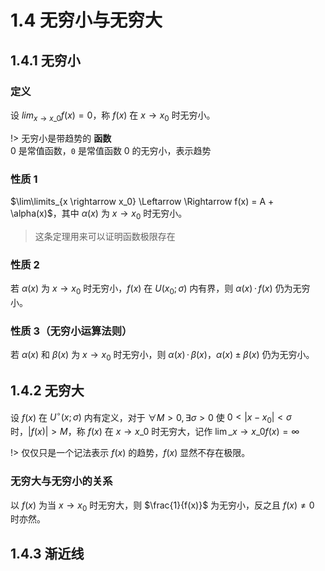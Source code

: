 # 1.4 无穷小与无穷大

## 1.4.1 无穷小

### 定义

设 $lim_{x \rightarrow x\_0} f(x) = 0$，称 $f(x)$ 在 $x \rightarrow x_0$ 时无穷小。

!> 无穷小是带趋势的 **函数**<br>
0 是常值函数，`0` 是常值函数 0 的无穷小，表示趋势

### 性质 1

$\lim\limits_{x \rightarrow x_0} \Leftarrow \Rightarrow f(x) = A + \alpha(x)$，其中 $\alpha(x)$ 为 $x \rightarrow x_0$ 时无穷小。

> 这条定理用来可以证明函数极限存在

### 性质 2

若 $\alpha(x)$ 为 $x \rightarrow x_0$ 时无穷小，$f(x)$ 在 $U(x_0;\sigma)$ 内有界，则 $\alpha(x)\,\cdot\,f(x)$ 仍为无穷小。

### 性质 3（无穷小运算法则）

若 $\alpha(x)$ 和 $\beta(x)$ 为 $x \rightarrow x_0$ 时无穷小，则 $\alpha(x)\,\cdot\,\beta(x)$，$\alpha(x) \pm \beta(x)$ 仍为无穷小。

## 1.4.2 无穷大

设 $f(x)$ 在 $U^{\circ}(x;\sigma)$ 内有定义，对于 $\forall M > 0,\,\exists \sigma > 0$ 使 $0 < |x-x_0| < \sigma$ 时，$|f(x)| > M$，称 $f(x)$ 在 $x \rightarrow x\_0$ 时无穷大，记作 $\lim\limits\_{x \rightarrow x\_0}f(x) = \infty$

!> 仅仅只是一个记法表示 $f(x)$ 的趋势，$f(x)$ 显然不存在极限。

### 无穷大与无穷小的关系

以 $f(x)$ 为当 $x \rightarrow x_0$ 时无穷大，则 $\frac{1}{f(x)}$ 为无穷小，反之且 $f(x) \not = 0$ 时亦然。

## 1.4.3 渐近线
